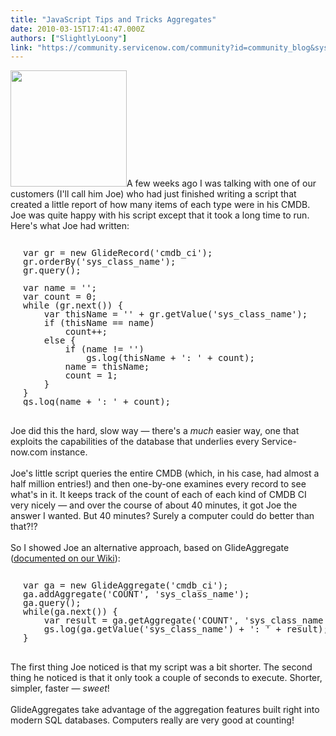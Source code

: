 ```yaml
---
title: "JavaScript Tips and Tricks Aggregates"
date: 2010-03-15T17:41:47.000Z
authors: ["SlightlyLoony"]
link: "https://community.servicenow.com/community?id=community_blog&sys_id=5d1deea5dbd0dbc01dcaf3231f961968"
---
```

<p><img  alt="" class="jive-image" src="f8723c06db5cd704ed6af3231f961979.iix" style="width: auto; height: 186px;" />A few weeks ago I was talking with one of our customers (I'll call him Joe) who had just finished writing a script that created a little report of how many items of each type were in his CMDB. Joe was quite happy with his script except that it took a long time to run. Here's what Joe had written:<br /><pre style="margin-left:20px;line-height:1;"><br />var gr = new GlideRecord('cmdb_ci');<br />gr.orderBy('sys_class_name');<br />gr.query();<br /><br />var name = '';<br />var count = 0;<br />while (gr.next()) {<br />    var thisName = '' + gr.getValue('sys_class_name');<br />    if (thisName == name)<br />        count++;<br />    else {<br />        if (name != '')<br />            gs.log(thisName + ': ' + count);<br />        name = thisName;<br />        count = 1;<br />    }<br />}<br />gs.log(name + ': ' + count);<br /></pre><br />Joe did this the hard, slow way — there's a <i>much</i> easier way, one that exploits the capabilities of the database that underlies every Service-now.com instance.<br /><!--break--><br />Joe's little script queries the entire CMDB (which, in his case, had almost a half million entries!) and then one-by-one examines every record to see what's in it. It keeps track of the count of each of each kind of CMDB CI very nicely — and over the course of about 40 minutes, it got Joe the answer I wanted. But 40 minutes? Surely a computer could do better than that?!?<br /><br />So I showed Joe an alternative approach, based on GlideAggregate (<a title="ki.service-now.com/index.php?title=GlideAggregation" href="http://wiki.service-now.com/index.php?title=GlideAggregation">documented on our Wiki</a>):<br /><pre style="margin-left:20px;line-height:1;"><br />var ga = new GlideAggregate('cmdb_ci');<br />ga.addAggregate('COUNT', 'sys_class_name');<br />ga.query();<br />while(ga.next()) {<br />    var result = ga.getAggregate('COUNT', 'sys_class_name');<br />    gs.log(ga.getValue('sys_class_name') + ': ' + result);<br />}<br /></pre><br />The first thing Joe noticed is that my script was a bit shorter. The second thing he noticed is that it only took a couple of seconds to execute. Shorter, simpler, faster — <i>sweet</i>!<br /><br />GlideAggregates take advantage of the aggregation features built right into modern SQL databases. Computers really are very good at counting!</p>